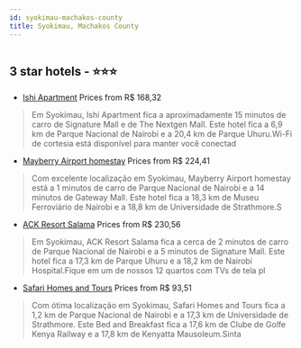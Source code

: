 ```yaml
---
id: syokimau-machakos-county
title: Syokimau, Machakos County
---
```


<center><img src="https://i.travelapi.com/hotels/46000000/45790000/45786200/45786138/a989f2d4_z.jpg" alt="" /></center>


##  3 star hotels - ⭐️⭐️⭐️

-    [Ishi Apartment](https://us.hurb.com/hotels/syokimau/ishi-apartment-HT-5M7M?cmp=18055) Prices from R$ 168,32
   > Em Syokimau, Ishi Apartment fica a aproximadamente 15 minutos de carro de Signature Mall e de The Nextgen Mall.  Este hotel fica a 6,9 km de Parque Nacional de Nairobi e a 20,4 km de Parque Uhuru.Wi-Fi de cortesia está disponível para manter você conectad
-    [Mayberry Airport homestay](https://us.hurb.com/hotels/syokimau/mayberry-airport-homestay-HT-1WJL?cmp=18055) Prices from R$ 224,41
   > Com excelente localização em Syokimau, Mayberry Airport homestay está a 1 minutos de carro de Parque Nacional de Nairobi e a 14 minutos de Gateway Mall.  Este hotel fica a 18,3 km de Museu Ferroviário de Nairobi e a 18,8 km de Universidade de Strathmore.S
-    [ACK Resort Salama](https://us.hurb.com/hotels/syokimau/ack-resort-salama-HT-TNPQ?cmp=18055) Prices from R$ 230,56
   > Em Syokimau, ACK Resort Salama fica a cerca de 2 minutos de carro de Parque Nacional de Nairobi e a 5 minutos de Signature Mall.  Este hotel fica a 17,3 km de Parque Uhuru e a 18,2 km de Nairobi Hospital.Fique em um de nossos 12 quartos com TVs de tela pl
-    [Safari Homes and Tours](https://us.hurb.com/hotels/syokimau/safari-homes-and-tours-HT-ONIO?cmp=18055) Prices from R$ 93,51
   > Com ótima localização em Syokimau, Safari Homes and Tours fica a 1,2 km de Parque Nacional de Nairobi e a 17,3 km de Universidade de Strathmore.  Este Bed and Breakfast fica a 17,6 km de Clube de Golfe Kenya Railway e a 17,8 km de Kenyatta Mausoleum.Sinta
